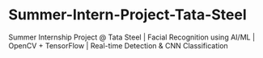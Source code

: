 # Summer-Intern-Project-Tata-Steel
Summer Internship Project @ Tata Steel | Facial Recognition using AI/ML | OpenCV + TensorFlow | Real-time Detection &amp; CNN Classification
